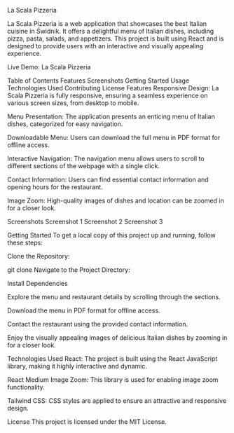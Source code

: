 La Scala Pizzeria

La Scala Pizzeria is a web application that showcases the best Italian cuisine in Świdnik. It offers a delightful menu of Italian dishes, including pizza, pasta, salads, and appetizers. This project is built using React and is designed to provide users with an interactive and visually appealing experience.

Live Demo: La Scala Pizzeria

Table of Contents
Features
Screenshots
Getting Started
Usage
Technologies Used
Contributing
License
Features
Responsive Design: La Scala Pizzeria is fully responsive, ensuring a seamless experience on various screen sizes, from desktop to mobile.

Menu Presentation: The application presents an enticing menu of Italian dishes, categorized for easy navigation.

Downloadable Menu: Users can download the full menu in PDF format for offline access.

Interactive Navigation: The navigation menu allows users to scroll to different sections of the webpage with a single click.

Contact Information: Users can find essential contact information and opening hours for the restaurant.

Image Zoom: High-quality images of dishes and location can be zoomed in for a closer look.

Screenshots
Screenshot 1
Screenshot 2
Screenshot 3

Getting Started
To get a local copy of this project up and running, follow these steps:

Clone the Repository:

git clone
Navigate to the Project Directory:

Install Dependencies

Explore the menu and restaurant details by scrolling through the sections.

Download the menu in PDF format for offline access.

Contact the restaurant using the provided contact information.

Enjoy the visually appealing images of delicious Italian dishes by zooming in for a closer look.

Technologies Used
React: The project is built using the React JavaScript library, making it highly interactive and dynamic.

React Medium Image Zoom: This library is used for enabling image zoom functionality.

Tailwind CSS: CSS styles are applied to ensure an attractive and responsive design.

License
This project is licensed under the MIT License.
